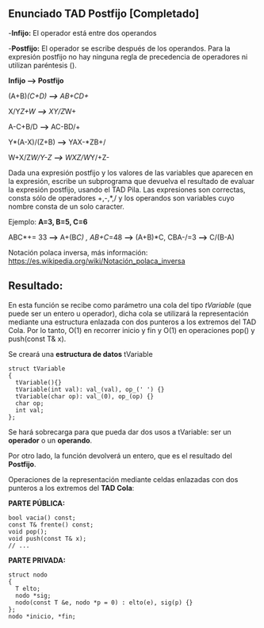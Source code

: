 ## Enunciado TAD Postfijo [Completado]
-**Infijo:** El operador está entre dos operandos

-**Postfijo:** El operador se escribe después de los operandos.
Para la expresión postfijo no hay ninguna regla de precedencia de operadores ni utilizan paréntesis ().

**Infijo --> Postfijo** 

(A+B)*(C+D) **-->** AB+CD+*

X/Y*Z+W **-->** XY/Z*W+

A-C+B/D **-->** AC-BD/+

Y*(A-X)/(Z+B) **-->** YAX-*ZB+/

W+X/Z*W/Y-Z **-->** WXZ/W*Y/+Z-

Dada una expresión postfijo y los valores de las variables que aparecen en la expresión, escribe un subprograma que devuelva el resultado de evaluar la expresión postfijo, usando el TAD Pila. Las expresiones son correctas, consta sólo de operadores +,-,*,/ y los operandos son variables cuyo nombre consta de un solo caracter.

Ejemplo: **A=3, B=5, C=6**

ABC*+= 33 **-->** A+(B*C) , AB+C*=48 **-->** (A+B)*C, CBA-/=3 **-->** C/(B-A)

Notación polaca inversa, más información: 
https://es.wikipedia.org/wiki/Notación_polaca_inversa

## Resultado:

En esta función se recibe como parámetro una cola del tipo *tVariable* (que puede ser un entero u operador), dicha cola se utilizará la representación mediante una estructura enlazada con dos punteros a los extremos del TAD Cola. Por lo tanto, O(1) en recorrer inicio y fin y O(1) en operaciones pop() y push(const T& x).

Se creará una **estructura de datos** tVariable
```
struct tVariable
{
  tVariable(){}
  tVariable(int val): val_(val), op_(' ') {}
  tVariable(char op): val_(0), op_(op) {}
  char op;
  int val;
};
```
Se hará sobrecarga para que pueda dar dos usos a tVariable: ser un **operador** o un **operando**.

Por otro lado, la función devolverá un entero, que es el resultado del **Postfijo**.

Operaciones de la representación mediante celdas enlazadas con dos punteros a los extremos del **TAD Cola**:

**PARTE PÚBLICA:**
```
bool vacia() const;
const T& frente() const;
void pop();
void push(const T& x);
// ...
```
**PARTE PRIVADA:**
```
struct nodo
{
  T elto;
  nodo *sig;
  nodo(const T &e, nodo *p = 0) : elto(e), sig(p) {}
};
nodo *inicio, *fin;
```
